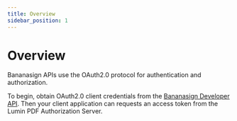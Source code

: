 ```yaml
---
title: Overview
sidebar_position: 1
---
```


# Overview

Bananasign APIs use the OAuth2.0 protocol for authentication and authorization.

To begin, obtain OAuth2.0 client credentials from the [Bananasign Developer API](https://app.bananasign.co/settings/api). Then your client application can requests an access token from the Lumin PDF Authorization Server.